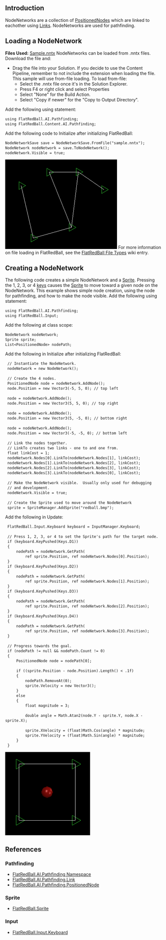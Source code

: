 ## Introduction

NodeNetworks are a collection of [PositionedNodes](/frb/docs/index.php?title=FlatRedBall.AI.Pathfinding.PositionedNode.md "FlatRedBall.AI.Pathfinding.PositionedNode") which are linked to eachother using [Links](/frb/docs/index.php?title=FlatRedBall.AI.Pathfinding.Link.md "FlatRedBall.AI.Pathfinding.Link"). NodeNetworks are used for pathfinding.

## Loading a NodeNetwork

**Files Used:** [Sample.nntx](/frb/docs/images/5/59/Sample.nntx.md "Sample.nntx") NodeNetworks can be loaded from .nntx files. Download the file and:

-   Drag the file into your Solution. If you decide to use the Content Pipeline, remember to not include the extension when loading the file. This sample will use from-file loading. To load from-file:
    -   Select the .nntx file once it's in the Solution Explorer.
    -   Press F4 or right click and select Properties
    -   Select "None" for the Build Action.
    -   Select "Copy if newer" for the "Copy to Output Directory".

Add the following using statement:

    using FlatRedBall.AI.Pathfinding;
    using FlatRedBall.Content.AI.Pathfinding;

Add the following code to Initialize after initializing FlatRedBall:

    NodeNetworkSave save = NodeNetworkSave.FromFile("sample.nntx");
    NodeNetwork nodeNetwork = save.ToNodeNetwork();
    nodeNetwork.Visible = true;

![NodeNetworkFromFile.png](/media/migrated_media-NodeNetworkFromFile.png) For more information on file loading in FlatRedBall, see the [FlatRedBall File Types](/frb/docs/index.php?title=FlatRedBall_File_Types.md "FlatRedBall File Types") wiki entry.

## Creating a NodeNetwork

The following code creates a simple NodeNetwork and a [Sprite](/frb/docs/index.php?title=FlatRedBall.Sprite.md "FlatRedBall.Sprite"). Pressing the 1, 2, 3, or 4 [keys](/frb/docs/index.php?title=FlatRedBall.Input.Keyboard.md "FlatRedBall.Input.Keyboard") causes the [Sprite](/frb/docs/index.php?title=FlatRedBall.Sprite.md "FlatRedBall.Sprite") to move toward a given node on the NodeNetwork. This example shows simple node creation, using the node for pathfinding, and how to make the node visible. Add the following using statement:

    using FlatRedBall.AI.Pathfinding;
    using FlatRedBall.Input;

Add the following at class scope:

    NodeNetwork nodeNetwork;
    Sprite sprite;
    List<PositionedNode> nodePath;

Add the following in Initialize after initializing FlatRedBall:

     // Instantiate the NodeNetwork.
     nodeNetwork = new NodeNetwork();

     // Create the 4 nodes.
     PositionedNode node = nodeNetwork.AddNode();
     node.Position = new Vector3(-5, 5, 0); // top left

     node = nodeNetwork.AddNode();
     node.Position = new Vector3(5, 5, 0); // top right

     node = nodeNetwork.AddNode();
     node.Position = new Vector3(5, -5, 0); // bottom right

     node = nodeNetwork.AddNode();
     node.Position = new Vector3(-5, -5, 0); // bottom left

     // Link the nodes together.
     // LinkTo creates two links - one to and one from.
     float linkCost = 1;
     nodeNetwork.Nodes[0].LinkTo(nodeNetwork.Nodes[1], linkCost);
     nodeNetwork.Nodes[1].LinkTo(nodeNetwork.Nodes[2], linkCost);
     nodeNetwork.Nodes[2].LinkTo(nodeNetwork.Nodes[3], linkCost);
     nodeNetwork.Nodes[3].LinkTo(nodeNetwork.Nodes[0], linkCost);

     // Make the NodeNetwork visible.  Usually only used for debugging
     // and development.
     nodeNetwork.Visible = true;

     // Create the Sprite used to move around the NodeNetwork
     sprite = SpriteManager.AddSprite("redball.bmp");

Add the following in Update:

     FlatRedBall.Input.Keyboard keyboard = InputManager.Keyboard;

     // Press 1, 2, 3, or 4 to set the Sprite's path for the target node.
     if (keyboard.KeyPushed(Keys.D1))
     {
         nodePath = nodeNetwork.GetPath(
             ref sprite.Position, ref nodeNetwork.Nodes[0].Position);
     }
     if (keyboard.KeyPushed(Keys.D2))
     {
         nodePath = nodeNetwork.GetPath(
             ref sprite.Position, ref nodeNetwork.Nodes[1].Position);
     }
     if (keyboard.KeyPushed(Keys.D3))
     {
         nodePath = nodeNetwork.GetPath(
             ref sprite.Position, ref nodeNetwork.Nodes[2].Position);
     }
     if (keyboard.KeyPushed(Keys.D4))
     {
         nodePath = nodeNetwork.GetPath(
             ref sprite.Position, ref nodeNetwork.Nodes[3].Position);
     }

     // Progress towards the goal.
     if (nodePath != null && nodePath.Count != 0)
     {
         PositionedNode node = nodePath[0];

         if ((sprite.Position - node.Position).Length() < .1f)
         {
             nodePath.RemoveAt(0);
             sprite.Velocity = new Vector3();
         }
         else
         {
             float magnitude = 3;

             double angle = Math.Atan2(node.Y - sprite.Y, node.X - sprite.X);

             sprite.XVelocity = (float)Math.Cos(angle) * magnitude;
             sprite.YVelocity = (float)Math.Sin(angle) * magnitude;
         }
     }

![NodeNetwork.png](/media/migrated_media-NodeNetwork.png)

## References

### Pathfinding

-   [FlatRedBall.AI.Pathfinding Namespace](/frb/docs/index.php?title=FlatRedBall.AI.Pathfinding_(Namespace).md "FlatRedBall.AI.Pathfinding (Namespace)")
-   [FlatRedBall.AI.Pathfinding.Link](/frb/docs/index.php?title=FlatRedBall.AI.Pathfinding.Link.md "FlatRedBall.AI.Pathfinding.Link")
-   [FlatRedBall.AI.Pathfinding.PositionedNode](/frb/docs/index.php?title=FlatRedBall.AI.Pathfinding.PositionedNode.md "FlatRedBall.AI.Pathfinding.PositionedNode")

### Sprite

-   [FlatRedBall.Sprite](/frb/docs/index.php?title=FlatRedBall.Sprite.md "FlatRedBall.Sprite")

### Input

-   [FlatRedBall.Input.Keyboard](/frb/docs/index.php?title=FlatRedBall.Input.Keyboard.md "FlatRedBall.Input.Keyboard")

 
